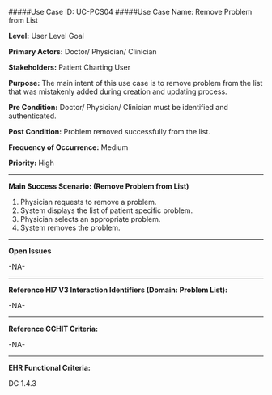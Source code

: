 #####Use Case ID: UC-PCS04
#####Use Case Name: Remove Problem from List

**Level:**                     User Level Goal

**Primary Actors:**            Doctor/ Physician/ Clinician 

**Stakeholders:**              Patient Charting User

**Purpose:**                   The main intent of this use case is to remove problem from the list that was mistakenly added during creation and updating process.

**Pre Condition:**             Doctor/ Physician/ Clinician must be identified and authenticated.  

**Post Condition:**            Problem removed successfully from the list.  

**Frequency of Occurrence:**   Medium

**Priority:**                  High
__________________________________________________________
**Main Success Scenario: (Remove Problem from List)**

1.	Physician requests to remove a problem.
2.	System displays the list of patient specific problem.
3. 	Physician selects an appropriate problem.
4.  System removes the problem.

_______________________________________________________________
**Open Issues**

-NA-
_______________________________________________________________
**Reference Hl7 V3 Interaction Identifiers (Domain: Problem List):**

-NA-
_______________________________________________________________
**Reference CCHIT Criteria:**

-NA-

_______________________________________________________________
**EHR Functional Criteria:**

DC 1.4.3
